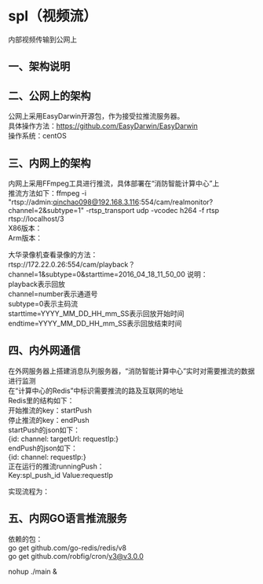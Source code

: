 # spl（视频流）
内部视频传输到公网上

## 一、架构说明


## 二、公网上的架构
公网上采用EasyDarwin开源包，作为接受拉推流服务器。  
具体操作方法：https://github.com/EasyDarwin/EasyDarwin  
操作系统：centOS  

## 三、内网上的架构
内网上采用FFmpeg工具进行推流，具体部署在“消防智能计算中心”上  
推流方法如下：ffmpeg -i  "rtsp://admin:qinchao098@192.168.3.116:554/cam/realmonitor?channel=2&subtype=1" -rtsp_transport udp -vcodec h264 -f rtsp rtsp://localhost/3  
X86版本：  
Arm版本：  

大华录像机查看录像的方法：  
rtsp://172.22.0.26:554/cam/playback？channel=1&subtype=0&starttime=2016_04_18_11_50_00
说明：  
playback表示回放  
channel=number表示通道号  
subtype=0表示主码流  
starttime=YYYY_MM_DD_HH_mm_SS表示回放开始时间  
endtime=YYYY_MM_DD_HH_mm_SS表示回放结束时间  

## 四、内外网通信
在外网服务器上搭建消息队列服务器，“消防智能计算中心”实时对需要推流的数据进行监测  
在“计算中心的Redis”中标识需要推流的路及互联网的地址  
Redis里的结构如下：  
开始推流的key：startPush  
停止推流的key：endPush  
startPush的json如下：  
{id: channel: targetUrl: requestIp:}  
endPush的json如下：  
{id: channel: requestIp:}  
正在运行的推流runningPush：  
Key:spl_push_id Value:requestIp  

实现流程为：  


## 五、内网GO语言推流服务  
依赖的包：  
go get github.com/go-redis/redis/v8  
go get github.com/robfig/cron/v3@v3.0.0  

nohup ./main &  
